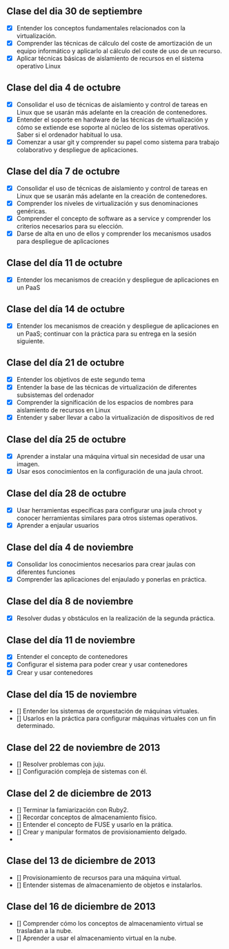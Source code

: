 Clase del dia 30 de septiembre
------------------------------

* [x] Entender los conceptos fundamentales relacionados con la virtualización.
* [x] Comprender las técnicas de cálculo del coste de amortización de un equipo informático y aplicarlo al cálculo del coste de uso de un recurso.
* [x] Aplicar técnicas básicas de aislamiento de recursos en el sistema operativo Linux

Clase del dia 4 de octubre
--------------------------


* [x] Consolidar el uso de técnicas de aislamiento y control de tareas en Linux que se usarán más adelante en la creación de contenedores.
* [x] Entender el soporte en hardware de las técnicas de virtualización y cómo se extiende ese soporte al núcleo de los sistemas operativos. Saber si el ordenador habitual lo usa.
* [x] Comenzar a usar git y comprender su papel como sistema para trabajo colaborativo y despliegue de aplicaciones.

Clase del día 7 de octubre
--------------------------


* [x] Consolidar el uso de técnicas de aislamiento y control de tareas en Linux que se usarán más adelante en la creación de contenedores.
* [x] Comprender los niveles de virtualización y sus denominaciones genéricas.
* [x] Comprender el concepto de software as a service y comprender los criterios necesarios para su elección.
* [x] Darse de alta en uno de ellos y comprender los mecanismos usados para despliegue de aplicaciones

Clase del día 11 de octubre
---------------------------

* [x] Entender los mecanismos de creación y despliegue de aplicaciones en un PaaS

Clase del día 14 de octubre
---------------------------

* [x] Entender los mecanismos de creación y despliegue de aplicaciones en un PaaS; continuar con la práctica para su entrega en la sesión siguiente. 

Clase del día 21 de octubre
---------------------------

* [x] Entender los objetivos de este segundo tema
* [x] Entender la base de las técnicas de virtualización de diferentes subsistemas del ordenador
* [x] Comprender la significación de los espacios de nombres para aislamiento de recursos en Linux
* [x] Entender y saber llevar a cabo la virtualización de dispositivos de red

Clase del día 25 de octubre
---------------------------

* [x] Aprender a instalar una máquina virtual sin necesidad de usar una imagen.
* [x] Usar esos conocimientos en la configuración de una jaula chroot.

Clase del día 28 de octubre
---------------------------

* [x] Usar herramientas específicas para configurar una jaula chroot y conocer herramientas similares para otros sistemas operativos.
* [x] Aprender a enjaular usuarios

Clase del día 4 de noviembre
----------------------------

* [x] Consolidar los conocimientos necesarios para crear jaulas con diferentes funciones
* [x] Comprender las aplicaciones del enjaulado y ponerlas en práctica.

Clase del día 8 de noviembre
----------------------------

* [x] Resolver dudas y obstáculos en la realización de la segunda práctica.

Clase del día 11 de noviembre
-----------------------------

* [x] Entender el concepto de contenedores
* [x] Configurar el sistema para poder crear y usar contenedores
* [x] Crear y usar contenedores

Clase del día 15 de noviembre
-----------------------------

* [] Entender los sistemas de orquestación de máquinas virtuales.
* [] Usarlos en la práctica para configurar máquinas virtuales con un fin determinado.

Clase del 22 de noviembre de 2013
---------------------------------

* [] Resolver problemas con juju.
* [] Configuración compleja de sistemas con él.

Clase del 2 de diciembre de 2013
--------------------------------

* [] Terminar la famiarización con Ruby2.
* [] Recordar conceptos de almacenamiento físico.
* [] Entender el concepto de FUSE y usarlo en la prática.
* [] Crear y manipular formatos de provisionamiento delgado.
* 

Clase del 13 de diciembre de 2013
---------------------------------

* [] Provisionamiento de recursos para una máquina virtual.
* [] Entender sistemas de almacenamiento de objetos e instalarlos.

Clase del 16 de diciembre de 2013
---------------------------------

* [] Comprender cómo los conceptos de almacenamiento virtual se trasladan a la nube.
* [] Aprender a usar el almacenamiento virtual en la nube.
